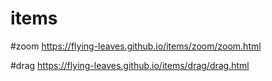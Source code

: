 # items

#zoom
 https://flying-leaves.github.io/items/zoom/zoom.html
 
#drag
  https://flying-leaves.github.io/items/drag/drag.html
